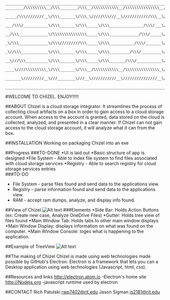 ```
________________________________________________________________________________________________________
________/\\\\\\\\\__/\\\________/\\\__/\\\\\\\\\\\__/\\\\\\\\\\\\\\\__/\\\\\\\\\\\\\\\__/\\\_____________         
 _____/\\\////////__\/\\\_______\/\\\_\/////\\\///__\////////////\\\__\/\\\///////////__\/\\\_____________      
  ___/\\\/___________\/\\\_______\/\\\_____\/\\\_______________/\\\/___\/\\\_____________\/\\\_____________     
   __/\\\_____________\/\\\\\\\\\\\\\\\_____\/\\\_____________/\\\/_____\/\\\\\\\\\\\_____\/\\\_____________      
    _\/\\\_____________\/\\\/////////\\\_____\/\\\___________/\\\/_______\/\\\///////______\/\\\_____________    
     _\//\\\____________\/\\\_______\/\\\_____\/\\\_________/\\\/_________\/\\\_____________\/\\\_____________    
      __\///\\\__________\/\\\_______\/\\\_____\/\\\_______/\\\/___________\/\\\_____________\/\\\_____________  
       ____\////\\\\\\\\\_\/\\\_______\/\\\__/\\\\\\\\\\\__/\\\\\\\\\\\\\\\_\/\\\\\\\\\\\\\\\_\/\\\\\\\\\\\\\\\_
        _______\/////////__\///________\///__\///////////__\///////////////__\///////////////__\///////////////__
        _________________________________________________________________________________________________________
```

#WELCOME TO CHIZEL. ENJOY!!!!!

##ABOUT
Chizel is a cloud storage integrator.  It streamlines the process of collecting cloud artifacts on a box in order to gain access to a cloud storage account.  When access to the account is granted, data stored on the cloud is collected, analyzed, and presented in a clear manner.  If Chizel can not gain access to the cloud storage account, it will analyze what it can from the box.



##INSTALLATION
Working on packaging Chizel into an exe

##Progress
###TO-DONE
*UI is laid out
*Basic structure of app is designed
*File System - Able to index file system to find files associated with
cloud storage services
*Registry - Able to search registry for cloud storage services entries   
###TO-DO
* File System - parse files found and send data to the applications view.
* Registry - parse information found and send data to the applications view.
* RAM - accept ram dumps, analyze, and display info found.


##View of Chizel
![Alt text](https://github.com/patulskitime/Chizel-475-2151_Patulski_Sigman/blob/master/Chizel.png)
###Elements
*Side Bar: Holds Action Buttons (ex: Create new case, Analyze OneDrive Files)
*Gutter: Holds tree view of files found
*Main Window Tab: Holds tabs to other main window displays 
*Main Window Display: displays information on what was found on the computer.
*Main Window Console: loges what is happening to the application.

##Example of TreeView 
![Alt text](https://github.com/patulskitime/Chizel-475-2151_Patulski_Sigman/blob/master/Chizel_ex_TreeView.PNG)

##The making of Chizel
Chizel is made using web technologies made possible by
GitHub's Electron. Electron is a framework that lets you can a Desktop application
using web technologies (Javascript, html, css).

##Resources and links
<http://electron.atom.io> -Electron's home site
<http://Nodejs.org> -javascript runtime used by electron

##CONTACT
Rich Patulski rwp7402@rit.edu
Jason Sigman js2181@rit.edu
